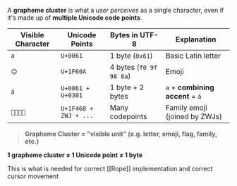 A **grapheme cluster** is what a _user perceives_ as a single character, even if it's made up of **multiple Unicode code points**.

| Visible Character | Unicode Points        | Bytes in UTF-8          | Explanation                      |
| ----------------- | --------------------- | ----------------------- | -------------------------------- |
| `a`               | `U+0061`              | 1 byte (`0x61`)         | Basic Latin letter               |
| `😊`              | `U+1F60A`             | 4 bytes (`f0 9f 98 8a`) | Emoji                            |
| `á`              | `U+0061 + U+0301`     | 1 byte + 2 bytes        | `a` + **combining accent** = `á` |
| `👨‍👩‍👧‍👦`     | `U+1F468 + ZWJ + ...` | Many codepoints         | Family emoji (joined by ZWJs)    |
> **Grapheme Cluster = "visible unit" (e.g. letter, emoji, flag, family, etc.)**

**1 grapheme cluster ≠ 1 Unicode point ≠ 1 byte**


This is what is needed for correct [[Rope]] implementation and correct cursor movement